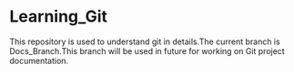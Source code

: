 # Learning_Git
This repository is used to understand git in details.The current branch is Docs_Branch.This branch will be used in future for working on Git project documentation.
